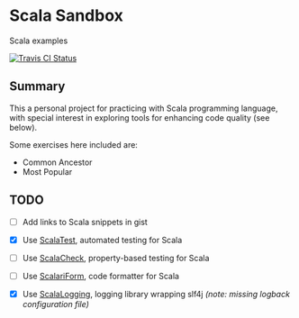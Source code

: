 # Scala Sandbox
Scala examples

[![Travis CI Status](https://travis-ci.org/flopezlasanta/scala-sandbox.svg?branch=master)](https://travis-ci.org/flopezlasanta/scala-sandbox)

## Summary
This a personal project for practicing with Scala programming language, with special interest in exploring tools for enhancing code quality (see below).

Some exercises here included are:
* Common Ancestor
* Most Popular

## TODO

- [ ] Add links to Scala snippets in gist
- [x] Use [ScalaTest](http://www.scalatest.org/), automated testing for Scala
- [ ] Use [ScalaCheck](https://www.scalacheck.org/), property-based testing for Scala
- [ ] Use [ScalariForm](http://scala-ide.org/scalariform/), code formatter for Scala
- [x] Use [ScalaLogging](https://github.com/typesafehub/scala-logging), logging library wrapping slf4j _(note: missing logback configuration file)_ 

